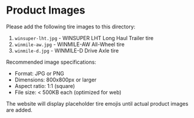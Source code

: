 # Product Images

Please add the following tire images to this directory:

1. `winsuper-lht.jpg` - WINSUPER LHT Long Haul Trailer tire
2. `winmile-aw.jpg` - WINMILE-AW All-Wheel tire
3. `winmile-d.jpg` - WINMILE-D Drive Axle tire

Recommended image specifications:
- Format: JPG or PNG
- Dimensions: 800x800px or larger
- Aspect ratio: 1:1 (square)
- File size: < 500KB each (optimized for web)

The website will display placeholder tire emojis until actual product images are added.


